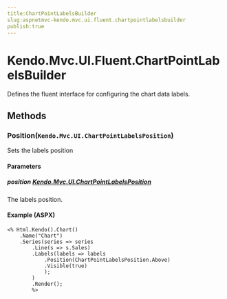 ```yaml
---
title:ChartPointLabelsBuilder
slug:aspnetmvc-kendo.mvc.ui.fluent.chartpointlabelsbuilder
publish:true
---
```


# Kendo.Mvc.UI.Fluent.ChartPointLabelsBuilder
Defines the fluent interface for configuring the chart data labels.



## Methods

### Position(`Kendo.Mvc.UI.ChartPointLabelsPosition`)
Sets the labels position


#### Parameters

##### position [Kendo.Mvc.UI.ChartPointLabelsPosition](/api/wrappers/aspnet-mvc/Kendo.Mvc.UI/ChartPointLabelsPosition)
The labels position.




#### Example (ASPX)
    <% Html.Kendo().Chart()
        .Name("Chart")
        .Series(series => series
            .Line(s => s.Sales)
            .Labels(labels => labels
                .Position(ChartPointLabelsPosition.Above)
                .Visible(true)
                );
            )
            .Render();
            %>



